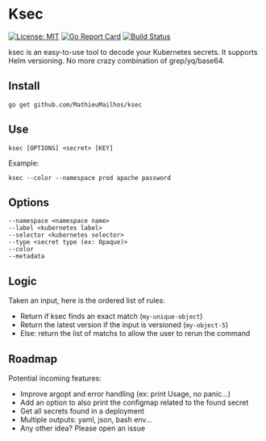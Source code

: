 # Ksec

[![License: MIT](https://img.shields.io/badge/License-MIT-green.svg)](https://opensource.org/licenses/MIT) [![Go Report Card](https://goreportcard.com/badge/github.com/MathieuMailhos/ksec)](https://goreportcard.com/report/github.com/MathieuMailhos/ksec) [![Build Status](https://travis-ci.org/MathieuMailhos/ksec.png?branch=master)](https://travis-ci.org/MathieuMailhos/ksec)


ksec is an easy-to-use tool to decode your Kubernetes secrets. It supports Helm versioning.
No more crazy combination of grep/yq/base64.

## Install

```
go get github.com/MathieuMailhos/ksec
```

## Use

```
ksec [OPTIONS] <secret> [KEY]
```

Example:

```
ksec --color --namespace prod apache password
```

## Options

```
--namespace <namespace name>
--label <kubernetes label>
--selector <kubernetes selector>
--type <secret type (ex: Opaque)>
--color
--metadata
```

## Logic

Taken an input, here is the ordered list of rules:
  * Return if ksec finds an exact match (`my-unique-object`)
  * Return the latest version if the input is versioned (`my-object-5`)
  * Else: return the list of matchs to allow the user to rerun the command

## Roadmap

Potential incoming features:
  * Improve argopt and error handling (ex: print Usage, no panic...)
  * Add an option to also print the configmap related to the found secret
  * Get all secrets found in a deployment
  * Multiple outputs: yaml, json, bash env...
  * Any other idea? Please open an issue
